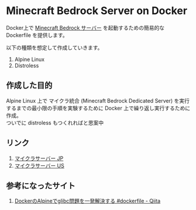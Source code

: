 # Minecraft Bedrock Server on Docker

Docker上で [Minecraft Bedrock サーバー](https://www.minecraft.net/ja-jp/download/server/bedrock) を起動するための簡易的な Dockerfile を提供します。  

以下の種類を想定して作成していきます。
1. Alpine Linux
2. Distroless

## 作成した目的

Alpine Linux 上で マイクラ統合 (Minecraft Bedrock Dedicated Server) を実行するまでの最小限の手順を実験するために Docker 上で繰り返し実行するために作成。  
ついでに distroless もつくれればと思案中

## リンク

1. [マイクラサーバー JP](https://www.minecraft.net/ja-jp/download/server/bedrock)
2. [マイクラサーバー US](https://www.minecraft.net/en-us/download/server/bedrock)


## 参考になったサイト

1. [DockerのAlpineでglibc問題を一発解決する #dockerfile - Qiita](https://qiita.com/dojyorin/items/5a53b6eed77803d558ed)
